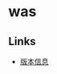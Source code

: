 # was

## Links

- [版本信息](https://www.ibm.com/support/pages/recommended-updates-websphere-application-server)
